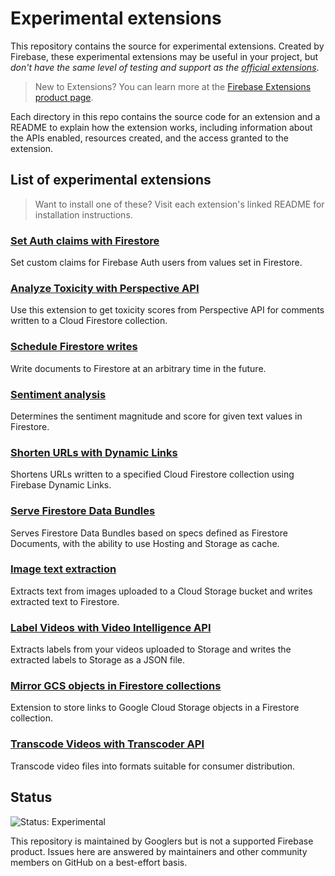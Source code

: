 # Experimental extensions

This repository contains the source for experimental extensions. Created by Firebase, these experimental extensions may be useful in your project, but *don't have the same level of testing and support as the [official extensions](https://github.com/firebase/extensions)*.

> New to Extensions? You can learn more at the [Firebase Extensions product page](https://firebase.google.com/products/extensions).

Each directory in this repo contains the source code for an extension and a README to explain how the extension works, including information about the APIs enabled, resources created, and the access granted to the extension.

## List of experimental extensions

> Want to install one of these? Visit each extension's linked README for installation instructions.

### [Set Auth claims with Firestore](/firestore-auth-claims#set-auth-claims-with-firestore)

Set custom claims for Firebase Auth users from values set in Firestore.

### [Analyze Toxicity with Perspective API](/firestore-perspective-toxicity#analyze-toxicity-with-perspective-api)

Use this extension to get toxicity scores from Perspective API for comments written to a Cloud Firestore collection.

### [Schedule Firestore writes](/firestore-schedule-writes#schedule-firestore-writes)

Write documents to Firestore at an arbitrary time in the future.

### [Sentiment analysis](/firestore-sentiment-analysis#sentiment-analysis)

Determines the sentiment magnitude and score for given text values in Firestore.

### [Shorten URLs with Dynamic Links](/firestore-shorten-urls-dynamic-links#shorten-urls-with-dynamic-links)

Shortens URLs written to a specified Cloud Firestore collection using Firebase Dynamic Links.

### [Serve Firestore Data Bundles](/firestore-bundle-builder#firestore-bundle-builder)

Serves Firestore Data Bundles based on specs defined as Firestore Documents, with the ability to use Hosting and Storage as cache.

### [Image text extraction](/storage-extract-image-text#image-text-extraction)

Extracts text from images uploaded to a Cloud Storage bucket and writes extracted text to Firestore.

### [Label Videos with Video Intelligence API](/storage-label-videos#storage-label-videos)

Extracts labels from your videos uploaded to Storage and writes the extracted labels to Storage as a JSON file.

### [Mirror GCS objects in Firestore collections](/storage-mirror-firestore#storage-mirror-firestore)

Extension to store links to Google Cloud Storage objects in a Firestore collection.

### [Transcode Videos with Transcoder API](/storage-transcode-videos#storage-transcode-videos)

Transcode video files into formats suitable for consumer distribution.

## Status

![Status: Experimental](https://img.shields.io/badge/Status-Experimental-blue)

This repository is maintained by Googlers but is not a supported Firebase product.  Issues here are answered by maintainers and other community members on GitHub on a best-effort basis.
